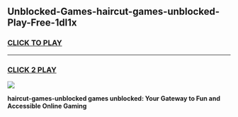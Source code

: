 
## Unblocked-Games-haircut-games-unblocked-Play-Free-1dl1x
<h3>
<a href="https://premium76.site?title=haircut-games-unblocked&ref=23A">CLICK TO PLAY</a></h3>
<hr>

<h3>
<a href="https://premium76.site?title=haircut-games-unblocked&ref=23A">CLICK 2 PLAY</a>
  
</h3>

<a href="https://premium76.site?title=haircut-games-unblocked&ref=23A"><img src="https://clearcache.store/games.png"></a>


**haircut-games-unblocked games unblocked: Your Gateway to Fun and Accessible Online Gaming**
